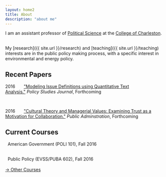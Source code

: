 ```yaml
---
layout: home2
title: About 
description: "about me"
---
```


I am an assistant professor of [Political Science](http://polisci.cofc.edu/) at the [College of Charleston](http://cofc.edu/). 

<!--and a research fellow with the [Initiative for Public Choice and Market Process](http://sb.cofc.edu/centers/publicchoice/).-->

<br />
My [research]({{ site.url }}/research) and [teaching]({{ site.url }}/teaching) interests are in the public policy making process, with a specific interest in environmental and energy policy.



## Recent Papers

<p>2016&nbsp;&nbsp;&nbsp;&nbsp; <i class="fa fa-file"></i>&nbsp;&nbsp;<a href="{{ site.url}}/research/psj2016.html">"Modeling Issue Definitions using Quantitative Text Analysis."</a>&nbsp;<em>Policy Studies Journal</em>,&nbsp;Forthcoming</p>

<br />
<p>2016&nbsp;&nbsp;&nbsp;&nbsp; <i class="fa fa-file"></i>&nbsp;&nbsp;<a href="{{ site.url}}/research/pa2016.html">"Cultural Theory and Managerial Values: Examining Trust as a Motivation for Collaboration."</a>&nbsp;<em>Public Adminstration</em>,&nbsp;Forthcoming</p>

## Current Courses 

<i class="fa fa-mortar-board"></i>&nbsp;&nbsp;American Government (POLI 101), Fall 2016

<br />
<i class="fa fa-mortar-board"></i>&nbsp;&nbsp;Public Policy (EVSS/PUBA 602), Fall 2016

<nav class="navbar navbar-right"><br /><a href="{{ site.url }}/teaching">&rarr; Other Courses</a></nav>
